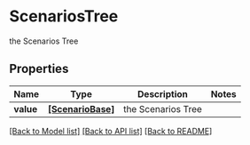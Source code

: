 # ScenariosTree

the Scenarios Tree

## Properties
Name | Type | Description | Notes
------------ | ------------- | ------------- | -------------
**value** | [**[ScenarioBase]**](ScenarioBase.md) | the Scenarios Tree | 

[[Back to Model list]](../README.md#documentation-for-models) [[Back to API list]](../README.md#documentation-for-api-endpoints) [[Back to README]](../README.md)


